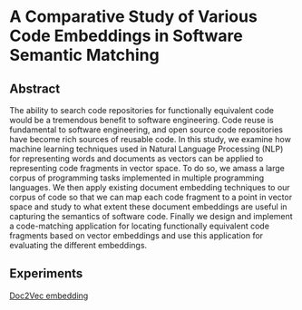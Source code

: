 # A Comparative Study of Various Code Embeddings in Software Semantic Matching

## Abstract

The ability to search code repositories for functionally equivalent code would be a tremendous benefit to software engineering. Code reuse is fundamental to software engineering, and open source code repositories have become rich sources of reusable code. In this study, we examine how machine learning techniques used in Natural Language Processing (NLP) for representing words and documents as vectors can be applied to representing code fragments in vector space. To do so, we amass a large corpus of programming tasks implemented in multiple programming languages. We then apply existing document embedding techniques to our corpus of code so that we can map each code fragment to a point in vector space and study to what extent these document embeddings are useful in capturing the semantics of software code. Finally we design and implement a code-matching application for locating functionally equivalent code fragments based on vector embeddings and use this application for evaluating the different embeddings.

## Experiments

[Doc2Vec embedding](https://github.com/waingram/code-embeddings/blob/master/experiments/doc2vec_experiments.ipynb)